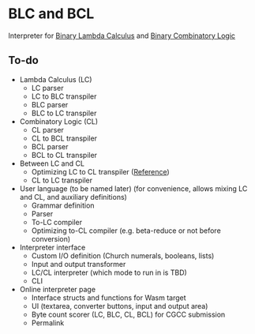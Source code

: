 # BLC and BCL

Interpreter for [Binary Lambda Calculus](https://esolangs.org/wiki/Binary_lambda_calculus) and [Binary Combinatory Logic](https://esolangs.org/wiki/Binary_combinatory_logic)

## To-do

* Lambda Calculus (LC)
  * LC parser
  * LC to BLC transpiler
  * BLC parser
  * BLC to LC transpiler
* Combinatory Logic (CL)
  * CL parser
  * CL to BCL transpiler
  * BCL parser
  * BCL to CL transpiler
* Between LC and CL
  * Optimizing LC to CL transpiler ([Reference](https://tromp.github.io/cl/LC.pdf))
  * CL to LC transpiler
* User language (to be named later) (for convenience, allows mixing LC and CL, and auxiliary definitions)
  * Grammar definition
  * Parser
  * To-LC compiler
  * Optimizing to-CL compiler (e.g. beta-reduce or not before conversion)
* Interpreter interface
  * Custom I/O definition (Church numerals, booleans, lists)
  * Input and output transformer
  * LC/CL interpreter (which mode to run in is TBD)
  * CLI
* Online interpreter page
  * Interface structs and functions for Wasm target
  * UI (textarea, converter buttons, input and output area)
  * Byte count scorer (LC, BLC, CL, BCL) for CGCC submission
  * Permalink